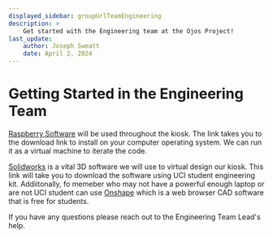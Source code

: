 ```yaml
---
displayed_sidebar: groupUrlTeamEngineering
description: >
    Get started with the Engineering team at the Ojos Project!
last_update:
    author: Joseph Sweatt
    date: April 2, 2024
---
```

# Getting Started in the Engineering Team

[Raspberry Software](https://www.raspberrypi.com/software/raspberry-pi-desktop/)
will be used throughout the kiosk. The link takes you to the download link to
install on your computer operating system. We can run it as a virtual machine to
iterate the code.

[Solidworks](https://laptops.eng.uci.edu/engineering-software/solidworks-student-engineering-kit-for-hssoe-students)
is a vital 3D software we will use to virtual design our kiosk. This link will
take you to download the software using UCI student engineering kit.
Addiitonally, fo memeber who may not have a powerful enough laptop or are not
UCI student can use [Onshape](https://www.onshape.com/en/sign-up) which is a web
browser CAD software that is free for students.

If you have any questions please reach out to the Engineering Team Lead's help.
